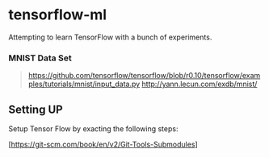 # tensorflow-ml
Attempting to learn TensorFlow with a bunch of experiments.
### MNIST Data Set
> https://github.com/tensorflow/tensorflow/blob/r0.10/tensorflow/examples/tutorials/mnist/input_data.py
> http://yann.lecun.com/exdb/mnist/

##	Setting UP
Setup Tensor Flow by exacting the following steps:

[https://git-scm.com/book/en/v2/Git-Tools-Submodules]